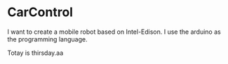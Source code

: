 # CarControl
I want to create a mobile robot based on Intel-Edison.  I  use the arduino as the programming language.

Totay is thirsday.aa
